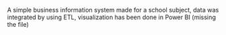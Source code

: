 A simple business information system made for a school subject, data was integrated by using ETL, visualization has been done in Power BI (missing the file) 
